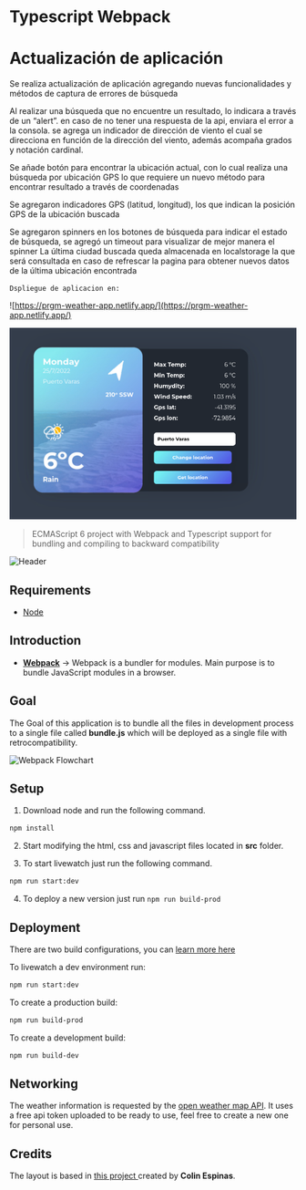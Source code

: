 # Typescript Webpack

# Actualización de aplicación 
 Se realiza actualización de aplicación agregando nuevas funcionalidades y métodos de captura de errores de búsqueda 

 Al realizar una búsqueda que no encuentre un resultado, lo indicara a través de un “alert”.
 en caso de no tener una respuesta de la api, enviara el error a la consola.
 se agrega un indicador de dirección de viento el cual se direcciona en función de la dirección del viento, además acompaña grados y notación cardinal.

 Se añade botón para encontrar la ubicación actual, con lo cual realiza una búsqueda por ubicación GPS lo que requiere un nuevo método para encontrar resultado a través de coordenadas 

 Se agregaron indicadores GPS (latitud, longitud), los que indican la posición GPS de la ubicación buscada 

 Se agregaron spinners en los botones de búsqueda para indicar el estado de búsqueda, se agregó un timeout para visualizar de mejor manera el spinner
 La última ciudad buscada queda almacenada en localstorage la que será consultada en caso de refrescar la pagina para obtener nuevos datos de la última ubicación encontrada

    Dspliegue de aplicacion en: 
 ![https://prgm-weather-app.netlify.app/](https://prgm-weather-app.netlify.app/)
                            
 ![Header](/meta/aplicacion-actualizada.png)








> ECMAScript 6 project with Webpack and Typescript support for bundling and compiling to backward compatibility

![Header](/meta/header.png)

## Requirements

* [Node](https://nodejs.org/en/)

## Introduction

* **[Webpack](https://webpack.js.org)** -> Webpack is a bundler for modules. Main purpose is to bundle JavaScript modules in a browser.

## Goal

The Goal of this application is to bundle all the files in development process to a single file called **bundle.js** which will be deployed as a single file with retrocompatibility.

![Webpack Flowchart](/meta/flowchart-webpack.png)

## Setup

1. Download node and run the following command.

```bash
npm install
```

2. Start modifying the html, css and javascript files located in **src** folder.

3. To start livewatch just run  the following command.

```bash
npm run start:dev
```

4. To deploy a new version just run `npm run build-prod`

## Deployment

There are two build configurations, you can [learn more here](https://webpack.js.org/configuration/mode/)

To livewatch a dev environment run:

```bash
npm run start:dev
```

To create a production build:

```bash
npm run build-prod
```

To create a development build:

```bash
npm run build-dev
```

## Networking

The weather information is requested by the [open weather map API](https://openweathermap.org/current). It uses a free api token uploaded to be ready to use, feel free to create a new one for personal use.

## Credits

The layout is based in [this project ](https://codepen.io/Call_in/pen/pMYGbZ) created by **Colin Espinas**.

